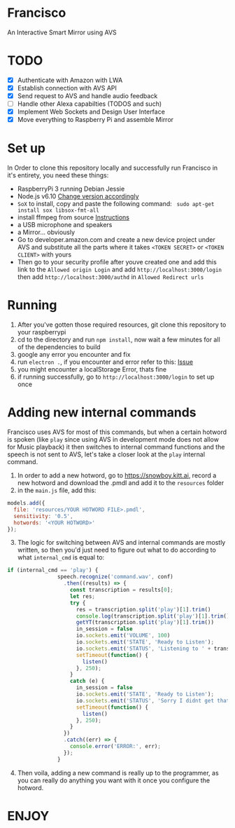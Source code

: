 # Francisco
An Interactive Smart Mirror using AVS

# TODO
- [x] Authenticate with Amazon with LWA
- [x] Establish connection with AVS API
- [x] Send request to AVS and handle audio feedback
- [ ] Handle other Alexa capabilties (TODOS and such)
- [x] Implement Web Sockets and Design User Interface
- [x] Move everything to Raspberry Pi and assemble Mirror

# Set up
In Order to clone this repository locally and successfully run Francisco in it's entirety, you need these things:
  - RaspberryPi 3 running Debian Jessie
  - Node.js v6.10 [Change version accordingly](https://www.vultr.com/docs/installing-node-js-from-source-on-ubuntu-14-04)
  - `SoX` to install, copy and paste the following command: ` sudo apt-get install sox libsox-fmt-all`
  - install ffmpeg from source [Instructions](http://stackoverflow.com/questions/37369330/error-while-installing-ffmpeg-under-raspbian-debian-8-jessie)
  - a USB microphone and speakers
  - a Mirror... obviously 
  - Go to developer.amazon.com and create a new device project under AVS and substitute all the parts where it takes `<TOKEN SECRET>` or `<TOKEN CLIENT>` with yours
  - Then go to your security profile after youve created one and add this link to the `Allowed origin Login` and add `http://localhost:3000/login` then add `http://localhost:3000/authd` in `Allowed Redirect urls`

# Running
1. After you've gotten those required resources, git clone this repository to your raspberrypi
2. cd to the directory and run `npm install`, now wait a few minutes for all of the dependencies to build
3. google any error you encounter and fix
4. run `electron .`, if you encounter and error refer to this: [Issue](https://github.com/Kitt-AI/snowboy/issues/63)
5. you might encounter a localStorage Error, thats fine
6. if running successfully, go to `http://localhost:3000/login` to set up once

# Adding new internal commands
Francisco uses AVS for most of this commands, but when a certain hotword is spoken (like `play` since using AVS in development mode does not allow for Music playback) it then switches to internal command functions and the speech is not sent to AVS, let's take a closer look at the `play` internal command.

1. In order to add a new hotword, go to https://snowboy.kitt.ai, record a new hotword and download the .pmdl and add it to the `resources` folder
2. in the `main.js` file, add this:
```js
models.add({
  file: 'resources/YOUR HOTWORD FILE>.pmdl',
  sensitivity: '0.5',
  hotwords: '<YOUR HOTWORD>'
});
```
3. The logic for switching between AVS and internal commands are mostly written, so then you'd just need to figure out what to do according to what `internal_cmd` is equal to:
```js
if (internal_cmd == 'play') {
                speech.recognize('command.wav', conf)
                  .then((results) => {
                    const transcription = results[0];
                    let res;
                    try {
                      res = transcription.split('play')[1].trim()
                      console.log(transcription.split('play')[1].trim());
                      getYT(transcription.split('play')[1].trim())
                      in_session = false
                      io.sockets.emit('VOLUME', 100)
                      io.sockets.emit('STATE', 'Ready to Listen');
                      io.sockets.emit('STATUS', 'Listening to ' + transcription.split('play')[1].trim());
                      setTimeout(function() {
                        listen()
                      }, 250);
                    }
                    catch (e) {
                      in_session = false
                      io.sockets.emit('STATE', 'Ready to Listen');
                      io.sockets.emit('STATUS', 'Sorry I didnt get that');
                      setTimeout(function() {
                        listen()
                      }, 250);
                    }
                  })
                  .catch((err) => {
                    console.error('ERROR:', err);
                  });
                }
```
4. Then voila, adding a new command is really up to the programmer, as you can really do anything you want with it once you configure the hotword.


# ENJOY

